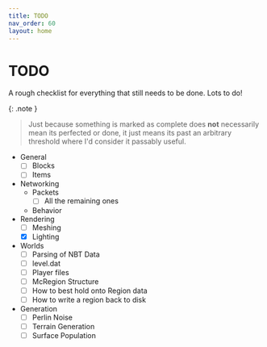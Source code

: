 ```yaml
---
title: TODO
nav_order: 60
layout: home
---
```


# TODO
A rough checklist for everything that still needs to be done. Lots to do!

{: .note }
> Just because something is marked as complete does **not** necessarily mean its perfected or done, it just means its past an arbitrary threshold where I'd consider it passably useful.

- General
    - [ ] Blocks
    - [ ] Items
- Networking
    - Packets
        - [ ] All the remaining ones
    - Behavior
- Rendering
    - [ ] Meshing
    - [x] Lighting
- Worlds
    - [ ] Parsing of NBT Data
    - [ ] level.dat
    - [ ] Player files
    - [ ] McRegion Structure
    - [ ] How to best hold onto Region data
    - [ ] How to write a region back to disk
- Generation
    - [ ] Perlin Noise
    - [ ] Terrain Generation
    - [ ] Surface Population